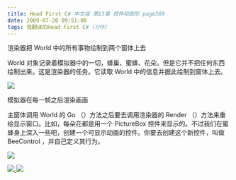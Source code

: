 ```yaml
---
title: Head First C# 中文版 第13章 控件和图形 page569
date: 2009-07-20 09:51:00
tags: 我翻译的Head First C#（习作）
---
```

渲染器把  World  中的所有事物绘制到两个窗体上去

  

World  对象记录着模拟器中的一切，蜂巢、蜜蜂、花朵。但是它并不把任何东西绘制出来。这是渲染器的任务。它读取  World
中的信息并据此绘制到窗体上去。

  

![](https://p-blog.csdn.net/images/p_blog_csdn_net/cuipengfei1/EntryImages/20090720/2009-07-20_09-33-22.jpg)

模拟器在每一帧之后渲染画面

  

主窗体调用  World  的  Go  （）方法之后要去调用渲染器的  Render  （）方法来重绘显示窗口。比如，每朵花都是用一个
PictureBox  控件来显示的。不过我们在蜜蜂身上深入一些吧，创建一个可显示动画的控件。你要去创建这个新控件，叫做  BeeControl
，并自己定义其行为。

  

![](https://p-blog.csdn.net/images/p_blog_csdn_net/cuipengfei1/EntryImages/20090720/2009-07-20_09-47-20.jpg)



[ ![](https://profile.csdnimg.cn/5/2/5/3_cuipengfei1)
![](https://g.csdnimg.cn/static/user-reg-year/1x/11.png)
](https://blog.csdn.net/cuipengfei1)





